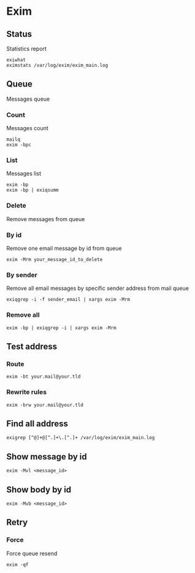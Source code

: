 # Exim

## Status

Statistics report

    exiwhat
    eximstats /var/log/exim/exim_main.log

## Queue

Messages queue 

### Count

Messages count

    mailq
    exim -bpc

### List

Messages list

    exim -bp
    exim -bp | exiqsumm

### Delete

Remove messages from queue

### By id

Remove one email message by id from queue

    exim -Mrm your_message_id_to_delete

### By sender

Remove all email messages by specific sender address from mail queue

    exiqgrep -i -f sender_email | xargs exim -Mrm

### Remove all

    exim -bp | exiqgrep -i | xargs exim -Mrm

## Test address

### Route

    exim -bt your.mail@your.tld

### Rewrite rules

    exim -brw your.mail@your.tld

## Find all address

    exigrep [^@]+@[^.]+\.[^.]+ /var/log/exim/exim_main.log

## Show message by id

    exim -Mvl <message_id>

## Show body by id

    exim -Mvb <message_id>

## Retry

### Force

Force queue resend

    exim -qf
